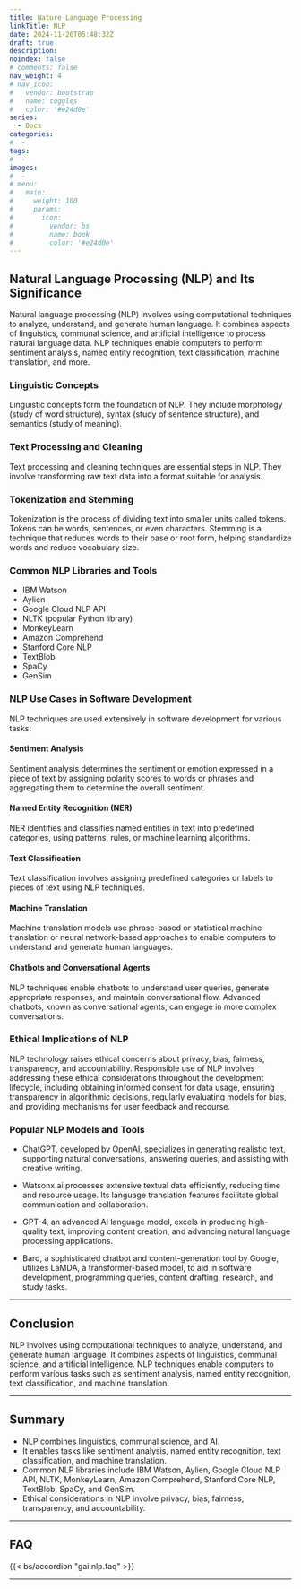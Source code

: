 ```yaml
---
title: Nature Language Processing
linkTitle: NLP
date: 2024-11-20T05:48:32Z
draft: true
description:
noindex: false
# comments: false
nav_weight: 4
# nav_icon:
#   vendor: bootstrap
#   name: toggles
#   color: '#e24d0e'
series:
  - Docs
categories:
#  -
tags:
#  -
images:
#  -
# menu:
#   main:
#     weight: 100
#     params:
#       icon:
#         vendor: bs
#         name: book
#         color: '#e24d0e'
---
```


## Natural Language Processing (NLP) and Its Significance

Natural language processing (NLP) involves using computational techniques to analyze, understand, and generate human language. It combines aspects of linguistics, communal science, and artificial intelligence to process natural language data. NLP techniques enable computers to perform sentiment analysis, named entity recognition, text classification, machine translation, and more.

### Linguistic Concepts

Linguistic concepts form the foundation of NLP. They include morphology (study of word structure), syntax (study of sentence structure), and semantics (study of meaning).

### Text Processing and Cleaning

Text processing and cleaning techniques are essential steps in NLP. They involve transforming raw text data into a format suitable for analysis.

### Tokenization and Stemming

Tokenization is the process of dividing text into smaller units called tokens. Tokens can be words, sentences, or even characters. Stemming is a technique that reduces words to their base or root form, helping standardize words and reduce vocabulary size.

### Common NLP Libraries and Tools

- IBM Watson
- Aylien
- Google Cloud NLP API
- NLTK (popular Python library)
- MonkeyLearn
- Amazon Comprehend
- Stanford Core NLP
- TextBlob
- SpaCy
- GenSim

### NLP Use Cases in Software Development

NLP techniques are used extensively in software development for various tasks:

#### Sentiment Analysis

Sentiment analysis determines the sentiment or emotion expressed in a piece of text by assigning polarity scores to words or phrases and aggregating them to determine the overall sentiment.

#### Named Entity Recognition (NER)

NER identifies and classifies named entities in text into predefined categories, using patterns, rules, or machine learning algorithms.

#### Text Classification

Text classification involves assigning predefined categories or labels to pieces of text using NLP techniques.

#### Machine Translation

Machine translation models use phrase-based or statistical machine translation or neural network-based approaches to enable computers to understand and generate human languages.

#### Chatbots and Conversational Agents

NLP techniques enable chatbots to understand user queries, generate appropriate responses, and maintain conversational flow. Advanced chatbots, known as conversational agents, can engage in more complex conversations.

### Ethical Implications of NLP

NLP technology raises ethical concerns about privacy, bias, fairness, transparency, and accountability. Responsible use of NLP involves addressing these ethical considerations throughout the development lifecycle, including obtaining informed consent for data usage, ensuring transparency in algorithmic decisions, regularly evaluating models for bias, and providing mechanisms for user feedback and recourse.

### Popular NLP Models and Tools

- ChatGPT, developed by OpenAI, specializes in generating realistic text, supporting natural conversations, answering queries, and assisting with creative writing.

- Watsonx.ai processes extensive textual data efficiently, reducing time and resource usage. Its language translation features facilitate global communication and collaboration.

- GPT-4, an advanced AI language model, excels in producing high-quality text, improving content creation, and advancing natural language processing applications.

- Bard, a sophisticated chatbot and content-generation tool by Google, utilizes LaMDA, a transformer-based model, to aid in software development, programming queries, content drafting, research, and study tasks.

---

## Conclusion

NLP involves using computational techniques to analyze, understand, and generate human language. It combines aspects of linguistics, communal science, and artificial intelligence. NLP techniques enable computers to perform various tasks such as sentiment analysis, named entity recognition, text classification, and machine translation.

---

## Summary

- NLP combines linguistics, communal science, and AI.
- It enables tasks like sentiment analysis, named entity recognition, text classification, and machine translation.
- Common NLP libraries include IBM Watson, Aylien, Google Cloud NLP API, NLTK, MonkeyLearn, Amazon Comprehend, Stanford Core NLP, TextBlob, SpaCy, and GenSim.
- Ethical considerations in NLP involve privacy, bias, fairness, transparency, and accountability.

---

## FAQ

{{< bs/accordion "gai.nlp.faq" >}}

---
